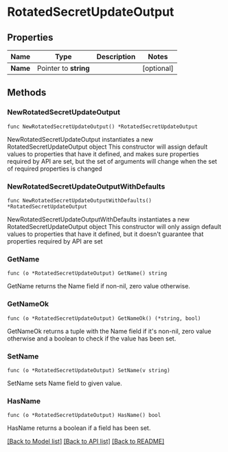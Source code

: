 # RotatedSecretUpdateOutput

## Properties

Name | Type | Description | Notes
------------ | ------------- | ------------- | -------------
**Name** | Pointer to **string** |  | [optional] 

## Methods

### NewRotatedSecretUpdateOutput

`func NewRotatedSecretUpdateOutput() *RotatedSecretUpdateOutput`

NewRotatedSecretUpdateOutput instantiates a new RotatedSecretUpdateOutput object
This constructor will assign default values to properties that have it defined,
and makes sure properties required by API are set, but the set of arguments
will change when the set of required properties is changed

### NewRotatedSecretUpdateOutputWithDefaults

`func NewRotatedSecretUpdateOutputWithDefaults() *RotatedSecretUpdateOutput`

NewRotatedSecretUpdateOutputWithDefaults instantiates a new RotatedSecretUpdateOutput object
This constructor will only assign default values to properties that have it defined,
but it doesn't guarantee that properties required by API are set

### GetName

`func (o *RotatedSecretUpdateOutput) GetName() string`

GetName returns the Name field if non-nil, zero value otherwise.

### GetNameOk

`func (o *RotatedSecretUpdateOutput) GetNameOk() (*string, bool)`

GetNameOk returns a tuple with the Name field if it's non-nil, zero value otherwise
and a boolean to check if the value has been set.

### SetName

`func (o *RotatedSecretUpdateOutput) SetName(v string)`

SetName sets Name field to given value.

### HasName

`func (o *RotatedSecretUpdateOutput) HasName() bool`

HasName returns a boolean if a field has been set.


[[Back to Model list]](../README.md#documentation-for-models) [[Back to API list]](../README.md#documentation-for-api-endpoints) [[Back to README]](../README.md)


